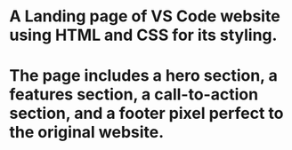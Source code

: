 # A Landing page of VS Code website using HTML and CSS for its styling.
#  The page includes a hero section, a features section, a call-to-action section, and a footer pixel perfect to the original website.